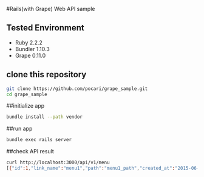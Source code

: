 #Rails(with Grape) Web API sample

## Tested Environment
- Ruby 2.2.2
- Bundler 1.10.3
- Grape 0.11.0

## clone this repository
```sh
git clone https://github.com/pocari/grape_sample.git
cd grape_sample
```

##initialize app

```sh
bundle install --path vendor
```

##run app

```sh
bundle exec rails server
```

##check API result
```sh
curl http://localhost:3000/api/v1/menu
[{"id":1,"link_name":"menu1","path":"menu1_path","created_at":"2015-06-11T13:32:56.801Z","updated_at":"2015-06-11T13:32:56.801Z"},{"id":2,"link_name":"menu2","path":"menu2_path","created_at":"2015-06-11T13:33:08.288Z","updated_at":"2015-06-11T13:33:08.288Z"},{"id":3,"link_name":"menu3","path":"menu3_path","created_at":"2015-06-11T13:33:18.307Z","updated_at":"2015-06-11T13:33:18.307Z"}]%
```
